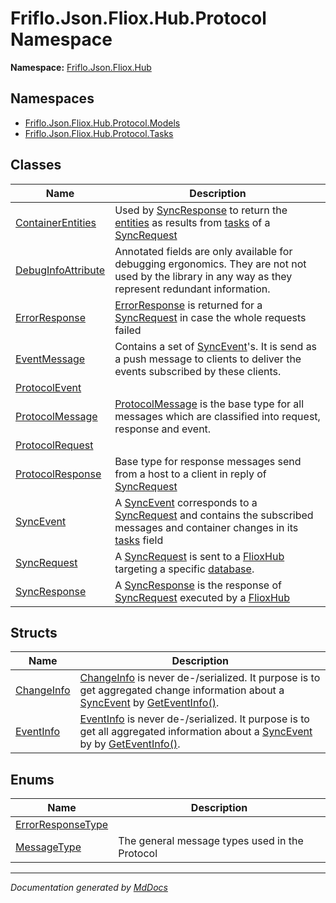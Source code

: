 ﻿<!--  
  <auto-generated>   
    The contents of this file were generated by a tool.  
    Changes to this file may be list if the file is regenerated  
  </auto-generated>   
-->

# Friflo.Json.Fliox.Hub.Protocol Namespace

**Namespace:** [Friflo.Json.Fliox.Hub](../index.md)  

## Namespaces

- [Friflo.Json.Fliox.Hub.Protocol.Models](Models/index.md)
- [Friflo.Json.Fliox.Hub.Protocol.Tasks](Tasks/index.md)

## Classes

| Name                                              | Description                                                                                                                                                                                                |
| ------------------------------------------------- | ---------------------------------------------------------------------------------------------------------------------------------------------------------------------------------------------------------- |
| [ContainerEntities](ContainerEntities/index.md)   | Used by [SyncResponse](SyncResponse/index.md) to return the [entities](ContainerEntities/fields/entities.md) as results from [tasks](SyncRequest/fields/tasks.md) of a [SyncRequest](SyncRequest/index.md) |
| [DebugInfoAttribute](DebugInfoAttribute/index.md) | Annotated fields are only available for debugging ergonomics. They are not not used by the library in any way as they represent redundant information.                                                     |
| [ErrorResponse](ErrorResponse/index.md)           | [ErrorResponse](ErrorResponse/index.md) is returned for a [SyncRequest](SyncRequest/index.md) in case the whole requests failed                                                                            |
| [EventMessage](EventMessage/index.md)             | Contains a set of [SyncEvent](SyncEvent/index.md)'s. It is send as a push message to clients to deliver the events subscribed by these clients.                                                            |
| [ProtocolEvent](ProtocolEvent/index.md)           |                                                                                                                                                                                                            |
| [ProtocolMessage](ProtocolMessage/index.md)       | [ProtocolMessage](ProtocolMessage/index.md) is the base type for all messages which are classified into request, response and event.                                                                       |
| [ProtocolRequest](ProtocolRequest/index.md)       |                                                                                                                                                                                                            |
| [ProtocolResponse](ProtocolResponse/index.md)     | Base type for response messages send from a host to a client in reply of [SyncRequest](SyncRequest/index.md)                                                                                               |
| [SyncEvent](SyncEvent/index.md)                   | A [SyncEvent](SyncEvent/index.md) corresponds to a [SyncRequest](SyncRequest/index.md) and contains the subscribed messages and container changes in its [tasks](SyncEvent/fields/tasks.md) field          |
| [SyncRequest](SyncRequest/index.md)               | A [SyncRequest](SyncRequest/index.md) is sent to a [FlioxHub](../Host/FlioxHub/index.md) targeting a specific [database](SyncRequest/fields/database.md).                                                  |
| [SyncResponse](SyncResponse/index.md)             | A [SyncResponse](SyncResponse/index.md) is the response of [SyncRequest](SyncRequest/index.md) executed by a [FlioxHub](../Host/FlioxHub/index.md)                                                         |

## Structs

| Name                              | Description                                                                                                                                                                                                                 |
| --------------------------------- | --------------------------------------------------------------------------------------------------------------------------------------------------------------------------------------------------------------------------- |
| [ChangeInfo](ChangeInfo/index.md) | [ChangeInfo](ChangeInfo/index.md) is never de\-\/serialized.             It purpose is to get aggregated change information about a [SyncEvent](SyncEvent/index.md) by [GetEventInfo()](SyncEvent/methods/GetEventInfo.md). |
| [EventInfo](EventInfo/index.md)   | [EventInfo](EventInfo/index.md) is never de\-\/serialized.             It purpose is to get all aggregated information about a [SyncEvent](SyncEvent/index.md) by  by [GetEventInfo()](SyncEvent/methods/GetEventInfo.md).  |

## Enums

| Name                                            | Description                                    |
| ----------------------------------------------- | ---------------------------------------------- |
| [ErrorResponseType](ErrorResponseType/index.md) |                                                |
| [MessageType](MessageType/index.md)             | The general message types used in the Protocol |

___

*Documentation generated by [MdDocs](https://github.com/ap0llo/mddocs)*
